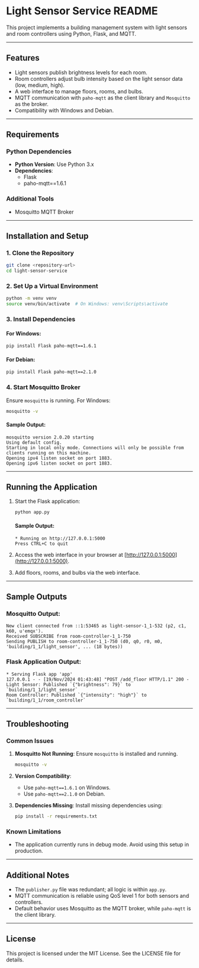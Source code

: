 
# Light Sensor Service README

This project implements a building management system with light sensors and room controllers using Python, Flask, and MQTT.

---

## Features

- Light sensors publish brightness levels for each room.
- Room controllers adjust bulb intensity based on the light sensor data (low, medium, high).
- A web interface to manage floors, rooms, and bulbs.
- MQTT communication with `paho-mqtt` as the client library and `Mosquitto` as the broker.
- Compatibility with Windows and Debian.

---

## Requirements

### Python Dependencies
- **Python Version**: Use Python 3.x
- **Dependencies**:
  - Flask
  - paho-mqtt==1.6.1

### Additional Tools
- Mosquitto MQTT Broker

---

## Installation and Setup

### 1. Clone the Repository
```bash
git clone <repository-url>
cd light-sensor-service
```

### 2. Set Up a Virtual Environment
```bash
python -m venv venv
source venv/bin/activate  # On Windows: venv\Scripts\activate
```

### 3. Install Dependencies
#### For Windows:
```bash
pip install Flask paho-mqtt==1.6.1
```

#### For Debian:
```bash
pip install Flask paho-mqtt==2.1.0
```

### 4. Start Mosquitto Broker
Ensure `mosquitto` is running. For Windows:
```bash
mosquitto -v
```

#### Sample Output:
```plaintext
mosquitto version 2.0.20 starting
Using default config.
Starting in local only mode. Connections will only be possible from clients running on this machine.
Opening ipv4 listen socket on port 1883.
Opening ipv6 listen socket on port 1883.
```

---

## Running the Application

1. Start the Flask application:
   ```bash
   python app.py
   ```

   #### Sample Output:
   ```plaintext
   * Running on http://127.0.0.1:5000
   Press CTRL+C to quit
   ```

2. Access the web interface in your browser at [http://127.0.0.1:5000](http://127.0.0.1:5000).

3. Add floors, rooms, and bulbs via the web interface.

---

## Sample Outputs

### Mosquitto Output:
```plaintext
New client connected from ::1:53465 as light-sensor-1_1-532 (p2, c1, k60, u'emqx').
Received SUBSCRIBE from room-controller-1_1-750
Sending PUBLISH to room-controller-1_1-750 (d0, q0, r0, m0, 'building/1_1/light_sensor', ... (18 bytes))
```

### Flask Application Output:
```plaintext
* Serving Flask app 'app'
127.0.0.1 - - [19/Nov/2024 01:43:48] "POST /add_floor HTTP/1.1" 200 -
Light Sensor: Published `{"brightness": 79}` to `building/1_1/light_sensor`
Room Controller: Published `{"intensity": "high"}` to `building/1_1/room_controller`
```

---

## Troubleshooting

### Common Issues
1. **Mosquitto Not Running**:
   Ensure `mosquitto` is installed and running.
   ```bash
   mosquitto -v
   ```

2. **Version Compatibility**:
   - Use `paho-mqtt==1.6.1` on Windows.
   - Use `paho-mqtt==2.1.0` on Debian.

3. **Dependencies Missing**:
   Install missing dependencies using:
   ```bash
   pip install -r requirements.txt
   ```

### Known Limitations
- The application currently runs in debug mode. Avoid using this setup in production.

---

## Additional Notes

- The `publisher.py` file was redundant; all logic is within `app.py`.
- MQTT communication is reliable using QoS level 1 for both sensors and controllers.
- Default behavior uses Mosquitto as the MQTT broker, while `paho-mqtt` is the client library.

---

## License

This project is licensed under the MIT License. See the LICENSE file for details.

